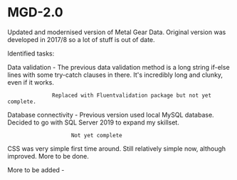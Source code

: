 # MGD-2.0
Updated and modernised version of Metal Gear Data. Original version was developed in 2017/8 so a lot of stuff is out of date.

Identified tasks:

Data validation - The previous data validation method is a long string if-else lines with some try-catch clauses in there.
                  It's incredibly long and clunky, even if it works.
                  
                  Replaced with Fluentvalidation package but not yet complete.

Database connectivity - Previous version used local MySQL database. Decided to go with SQL Server 2019 to expand my skillset.
     
                        Not yet complete
                        
CSS was very simple first time around. Still relatively simple now, although improved. More to be done.

More to be added -                        
